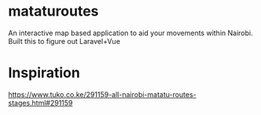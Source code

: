 # mataturoutes
An interactive map based application to aid your movements within Nairobi.  Built this to figure out Laravel+Vue

# Inspiration
https://www.tuko.co.ke/291159-all-nairobi-matatu-routes-stages.html#291159

